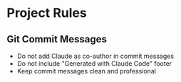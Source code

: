 # Project Rules

## Git Commit Messages

- Do not add Claude as co-author in commit messages
- Do not include "Generated with Claude Code" footer
- Keep commit messages clean and professional
